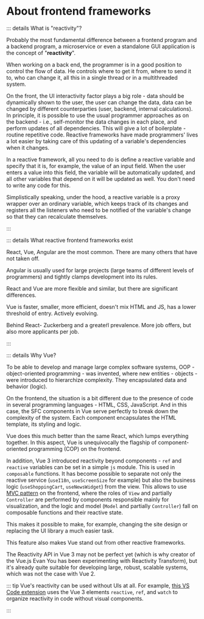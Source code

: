 # About frontend frameworks

::: details What is "reactivity"?

Probably the most fundamental difference between a frontend program and a backend program, a microservice or even a standalone GUI application is the concept of "**reactivity**".

When working on a back end, the programmer is in a good position to control the flow of data. He controls where to get it from, where to send it to, who can change it, all this in a single thread or in a multithreaded system.

On the front, the UI interactivity factor plays a big role - data should be dynamically shown to the user, the user can change the data, data can be changed by different counterparties (user, backend, internal calculations). In principle, it is possible to use the usual programmer approaches as on the backend - i.e., self-monitor the data changes in each place, and perform updates of all dependencies. This will give a lot of boilerplate - routine repetitive code. Reactive frameworks have made programmers' lives a lot easier by taking care of this updating of a variable's dependencies when it changes.

In a reactive framework, all you need to do is define a reactive variable and specify that it is, for example, the value of an input field. When the user enters a value into this field, the variable will be automatically updated, and all other variables that depend on it will be updated as well. You don't need to write any code for this.

Simplistically speaking, under the hood, a reactive variable is a proxy wrapper over an ordinary variable, which keeps track of its changes and registers all the listeners who need to be notified of the variable's change so that they can recalculate themselves.

:::

::: details What reactive frontend frameworks exist

React, Vue, Angular are the most common. There are many others that have not taken off.

Angular is usually used for large projects (large teams of different levels of programmers) and tightly clamps development into its rules.

React and Vue are more flexible and similar, but there are significant differences.

Vue is faster, smaller, more efficient, doesn't mix HTML and JS, has a lower threshold of entry. Actively evolving.

Behind React- Zuckerberg and a greater&#x301;l prevalence. More job offers, but also more applicants per job.

:::

::: details Why Vue?

To be able to develop and manage large complex software systems, OOP - object-oriented programming - was invented, where new entities - objects - were introduced to hierarchize complexity. They encapsulated data and behavior (logic).

On the frontend, the situation is a bit different due to the presence of code in several programming languages - HTML, CSS, JavaScript. And in this case, the SFC components in Vue serve perfectly to break down the complexity of the system. Each component encapsulates the HTML template, its styling and logic.

Vue does this much better than the same React, which lumps everything together. In this aspect, Vue is unequivocally the flagship of component-oriented programming (COP) on the frontend.

In addition, Vue 3 introduced reactivity beyond components - `ref` and `reactive` variables can be set in a simple `js` module. This is used in `composable` functions. It has become possible to separate not only the reactive service (`useI18n`, `useScreenSize` for example) but also the business logic (`useShoppingCart`, `useNewsWidget`) from the view. This allows to use [MVC pattern](https://ru.wikipedia.org/wiki/Model-View-Controller) on the frontend, where the roles of `View` and partially `Controller` are performed by components responsible mainly for visualization, and the logic and model (`Model` and partially `Controller`) fall on composable functions and their reactive state.

This makes it possible to make, for example, changing the site design or replacing the UI library a much easier task.

This feature also makes Vue stand out from other reactive frameworks.

The Reactivity API in Vue 3 may not be perfect yet (which is why creator of the Vue.js Evan You has been experimenting with Reactivity Transform), but it's already quite suitable for developing large, robust, scalable systems, which was not the case with Vue 2.

::: tip
Vue's reactivity can be used without UIs at all. For example, [this VS Code extension](https://github.com/soerenuhrbach/vscode-deepl/blob/main/src/state.ts) uses the Vue 3 elements `reactive`, `ref`, and `watch` to organize reactivity in code without visual components.

:::
